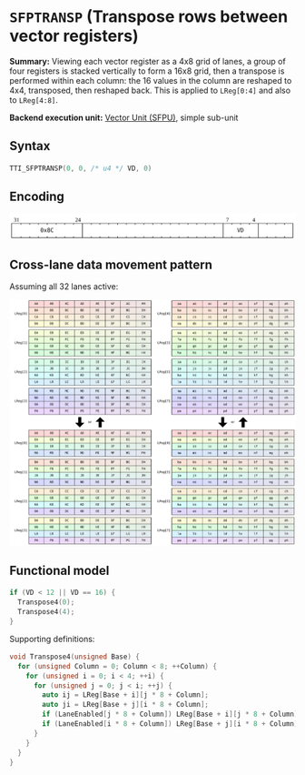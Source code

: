 # `SFPTRANSP` (Transpose rows between vector registers)

**Summary:** Viewing each vector register as a 4x8 grid of lanes, a group of four registers is stacked vertically to form a 16x8 grid, then a transpose is performed within each column: the 16 values in the column are reshaped to 4x4, transposed, then reshaped back. This is applied to `LReg[0:4]` and also to `LReg[4:8]`.

**Backend execution unit:** [Vector Unit (SFPU)](VectorUnit.md), simple sub-unit

## Syntax

```c
TTI_SFPTRANSP(0, 0, /* u4 */ VD, 0)
```

## Encoding

![](../../../Diagrams/Out/Bits32_SFPTRANSP.svg)

## Cross-lane data movement pattern

Assuming all 32 lanes active:

![](../../../Diagrams/Out/CrossLane_SFPTRANSP.svg)

## Functional model

```c
if (VD < 12 || VD == 16) {
  Transpose4(0);
  Transpose4(4);
}
```

Supporting definitions:

```c
void Transpose4(unsigned Base) {
  for (unsigned Column = 0; Column < 8; ++Column) {
    for (unsigned i = 0; i < 4; ++i) {
      for (unsigned j = 0; j < i; ++j) {
        auto ij = LReg[Base + i][j * 8 + Column];
        auto ji = LReg[Base + j][i * 8 + Column];
        if (LaneEnabled[j * 8 + Column]) LReg[Base + i][j * 8 + Column] = ji;
        if (LaneEnabled[i * 8 + Column]) LReg[Base + j][i * 8 + Column] = ij;
      }
    }
  }
}
```
